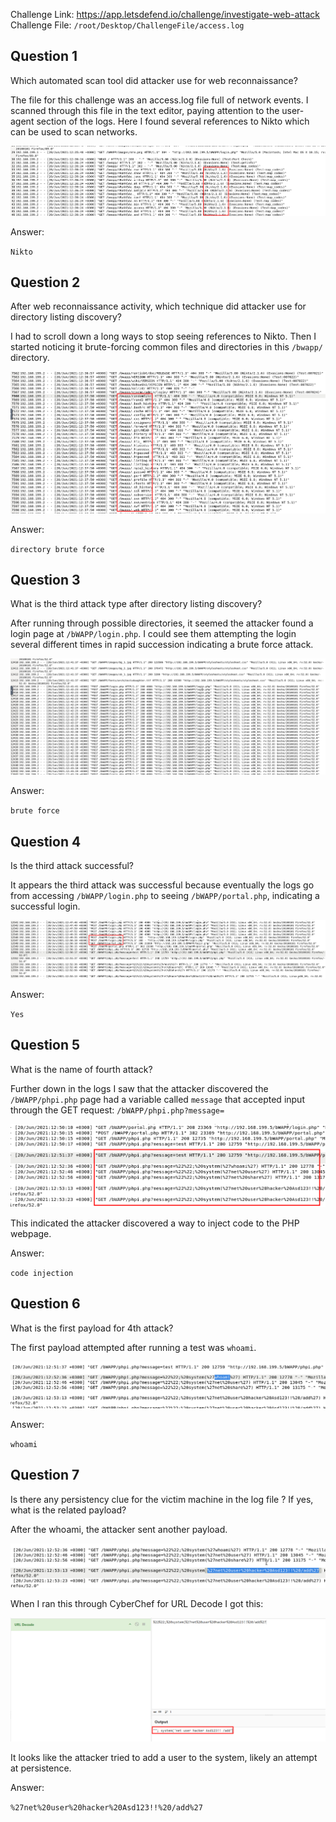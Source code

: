 
Challenge Link: https://app.letsdefend.io/challenge/investigate-web-attack
Challenge File: `/root/Desktop/ChallengeFile/access.log`
## Question 1
Which automated scan tool did attacker use for web reconnaissance?

The file for this challenge was an access.log file full of network events. I scanned through this file in the text editor, paying attention to the user-agent section of the logs. Here I found several references to Nikto which can be used to scan networks.

![image-1](attachments/image-1.png)

Answer:

`Nikto`

## Question 2
After web reconnaissance activity, which technique did attacker use for directory listing discovery?

I had to scroll down a long ways to stop seeing references to Nikto. Then I started noticing it brute-forcing common files and directories in this `/bwapp/` directory.

![image-2](attachments/image-2.png)

Answer:

`directory brute force`

## Question 3
What is the third attack type after directory listing discovery?

After running through possible directories, it seemed the attacker found a login page at `/bWAPP/login.php`. I could see them attempting the login several different times in rapid succession indicating a brute force attack.

![image-3](attachments/image-3.png)

Answer:

`brute force`

## Question 4
Is the third attack successful?

It appears the third attack was successful because eventually the logs go from accessing `/bWAPP/login.php` to seeing `/bWAPP/portal.php`, indicating a successful login.

![image-4](attachments/image-4.png)

Answer:

`Yes`

## Question 5
What is the name of fourth attack?

Further down in the logs I saw that the attacker discovered the `/bWAPP/phpi.php` page had a variable called `message` that accepted input through the GET request: `/bWAPP/phpi.php?message=` 

![image-5](attachments/image-5.png)

This indicated the attacker discovered a way to inject code to the PHP webpage.

Answer:

`code injection`

## Question 6
What is the first payload for 4th attack?

The first payload attempted after running a test was `whoami`.

![image-6](attachments/image-6.png)

Answer:

`whoami`

## Question 7
Is there any persistency clue for the victim machine in the log file ? If yes, what is the related payload?

After the whoami, the attacker sent another payload.

![image-7](attachments/image-7.png)

When I ran this through CyberChef for URL Decode I got this:

![image-8](attachments/image-8.png)

It looks like the attacker tried to add a user to the system, likely an attempt at persistence. 

Answer:

`%27net%20user%20hacker%20Asd123!!%20/add%27`

